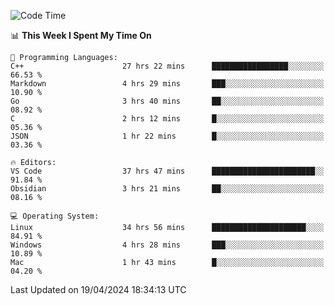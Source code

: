 
<!--START_SECTION:waka-->
![Code Time](http://img.shields.io/badge/Code%20Time-1%2C833%20hrs%2048%20mins-blue)

📊 **This Week I Spent My Time On** 

```text
💬 Programming Languages: 
C++                      27 hrs 22 mins      █████████████████░░░░░░░░   66.53 % 
Markdown                 4 hrs 29 mins       ███░░░░░░░░░░░░░░░░░░░░░░   10.90 % 
Go                       3 hrs 40 mins       ██░░░░░░░░░░░░░░░░░░░░░░░   08.92 % 
C                        2 hrs 12 mins       █░░░░░░░░░░░░░░░░░░░░░░░░   05.36 % 
JSON                     1 hr 22 mins        █░░░░░░░░░░░░░░░░░░░░░░░░   03.36 % 

🔥 Editors: 
VS Code                  37 hrs 47 mins      ███████████████████████░░   91.84 % 
Obsidian                 3 hrs 21 mins       ██░░░░░░░░░░░░░░░░░░░░░░░   08.16 % 

💻 Operating System: 
Linux                    34 hrs 56 mins      █████████████████████░░░░   84.91 % 
Windows                  4 hrs 28 mins       ███░░░░░░░░░░░░░░░░░░░░░░   10.89 % 
Mac                      1 hr 43 mins        █░░░░░░░░░░░░░░░░░░░░░░░░   04.20 % 
```


 Last Updated on 19/04/2024 18:34:13 UTC
<!--END_SECTION:waka-->

